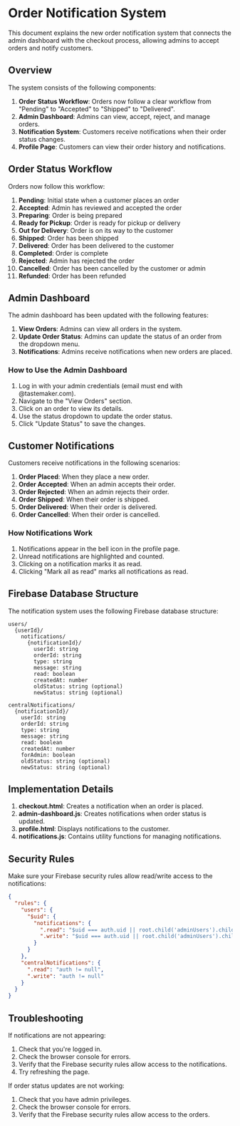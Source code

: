 # Order Notification System

This document explains the new order notification system that connects the admin dashboard with the checkout process, allowing admins to accept orders and notify customers.

## Overview

The system consists of the following components:

1. **Order Status Workflow**: Orders now follow a clear workflow from "Pending" to "Accepted" to "Shipped" to "Delivered".
2. **Admin Dashboard**: Admins can view, accept, reject, and manage orders.
3. **Notification System**: Customers receive notifications when their order status changes.
4. **Profile Page**: Customers can view their order history and notifications.

## Order Status Workflow

Orders now follow this workflow:

1. **Pending**: Initial state when a customer places an order
2. **Accepted**: Admin has reviewed and accepted the order
3. **Preparing**: Order is being prepared
4. **Ready for Pickup**: Order is ready for pickup or delivery
5. **Out for Delivery**: Order is on its way to the customer
6. **Shipped**: Order has been shipped
7. **Delivered**: Order has been delivered to the customer
8. **Completed**: Order is complete
9. **Rejected**: Admin has rejected the order
10. **Cancelled**: Order has been cancelled by the customer or admin
11. **Refunded**: Order has been refunded

## Admin Dashboard

The admin dashboard has been updated with the following features:

1. **View Orders**: Admins can view all orders in the system.
2. **Update Order Status**: Admins can update the status of an order from the dropdown menu.
3. **Notifications**: Admins receive notifications when new orders are placed.

### How to Use the Admin Dashboard

1. Log in with your admin credentials (email must end with @tastemaker.com).
2. Navigate to the "View Orders" section.
3. Click on an order to view its details.
4. Use the status dropdown to update the order status.
5. Click "Update Status" to save the changes.

## Customer Notifications

Customers receive notifications in the following scenarios:

1. **Order Placed**: When they place a new order.
2. **Order Accepted**: When an admin accepts their order.
3. **Order Rejected**: When an admin rejects their order.
4. **Order Shipped**: When their order is shipped.
5. **Order Delivered**: When their order is delivered.
6. **Order Cancelled**: When their order is cancelled.

### How Notifications Work

1. Notifications appear in the bell icon in the profile page.
2. Unread notifications are highlighted and counted.
3. Clicking on a notification marks it as read.
4. Clicking "Mark all as read" marks all notifications as read.

## Firebase Database Structure

The notification system uses the following Firebase database structure:

```
users/
  {userId}/
    notifications/
      {notificationId}/
        userId: string
        orderId: string
        type: string
        message: string
        read: boolean
        createdAt: number
        oldStatus: string (optional)
        newStatus: string (optional)

centralNotifications/
  {notificationId}/
    userId: string
    orderId: string
    type: string
    message: string
    read: boolean
    createdAt: number
    forAdmin: boolean
    oldStatus: string (optional)
    newStatus: string (optional)
```

## Implementation Details

1. **checkout.html**: Creates a notification when an order is placed.
2. **admin-dashboard.js**: Creates notifications when order status is updated.
3. **profile.html**: Displays notifications to the customer.
4. **notifications.js**: Contains utility functions for managing notifications.

## Security Rules

Make sure your Firebase security rules allow read/write access to the notifications:

```json
{
  "rules": {
    "users": {
      "$uid": {
        "notifications": {
          ".read": "$uid === auth.uid || root.child('adminUsers').child(auth.uid).exists()",
          ".write": "$uid === auth.uid || root.child('adminUsers').child(auth.uid).exists()"
        }
      }
    },
    "centralNotifications": {
      ".read": "auth != null",
      ".write": "auth != null"
    }
  }
}
```

## Troubleshooting

If notifications are not appearing:

1. Check that you're logged in.
2. Check the browser console for errors.
3. Verify that the Firebase security rules allow access to the notifications.
4. Try refreshing the page.

If order status updates are not working:

1. Check that you have admin privileges.
2. Check the browser console for errors.
3. Verify that the Firebase security rules allow access to the orders.
